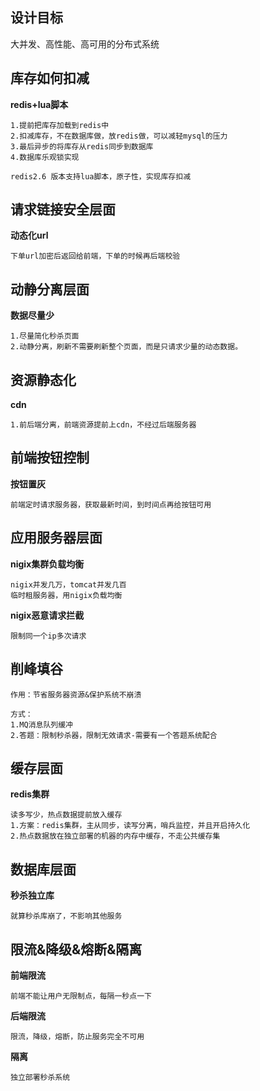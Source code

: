 ## 设计目标

大并发、高性能、高可用的分布式系统

## 库存如何扣减

**redis+lua脚本**

```
1.提前把库存加载到redis中
2.扣减库存，不在数据库做，放redis做，可以减轻mysql的压力
3.最后异步的将库存从redis同步到数据库
4.数据库乐观锁实现
```

```
redis2.6 版本支持lua脚本，原子性，实现库存扣减
```

## 请求链接安全层面

**动态化url**

```
下单url加密后返回给前端，下单的时候再后端校验
```

## 动静分离层面

**数据尽量少**

```
1.尽量简化秒杀页面
2.动静分离，刷新不需要刷新整个页面，而是只请求少量的动态数据。
```

## 资源静态化

**cdn**

```
1.前后端分离，前端资源提前上cdn，不经过后端服务器
```

## 前端按钮控制

**按钮置灰**

```
前端定时请求服务器，获取最新时间，到时间点再给按钮可用
```

## 应用服务器层面

**nigix集群负载均衡**

```
nigix并发几万，tomcat并发几百
临时租服务器，用nigix负载均衡
```

**nigix恶意请求拦截**

```
限制同一个ip多次请求
```

## 削峰填谷

```
作用：节省服务器资源&保护系统不崩溃

方式：
1.MQ消息队列缓冲
2.答题：限制秒杀器，限制无效请求-需要有一个答题系统配合
```

## 缓存层面

**redis集群**

```
读多写少，热点数据提前放入缓存
1.方案：redis集群，主从同步，读写分离，哨兵监控，并且开启持久化
2.热点数据放在独立部署的机器的内存中缓存，不走公共缓存集
```

## 数据库层面

**秒杀独立库**

```
就算秒杀库崩了，不影响其他服务
```

## 限流&降级&熔断&隔离

**前端限流**

```
前端不能让用户无限制点，每隔一秒点一下
```

**后端限流**

```
限流，降级，熔断，防止服务完全不可用
```

**隔离**

```
独立部署秒杀系统
```

